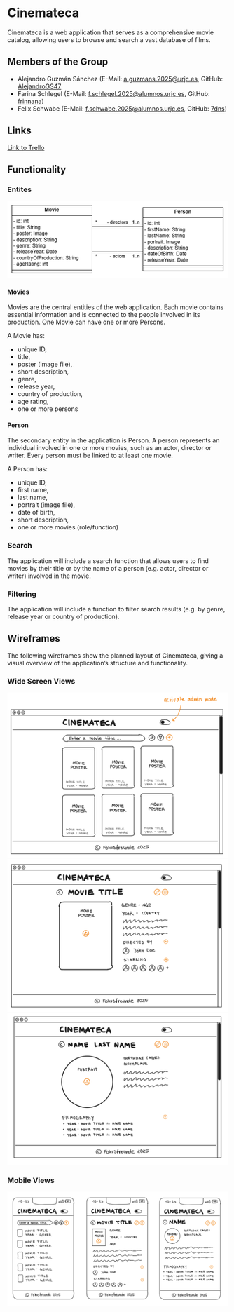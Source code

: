 # Cinemateca
Cinemateca is a web application that serves as a comprehensive movie catalog, allowing users to browse and search a vast database of films.

## Members of the Group
* Alejandro Guzmán Sánchez (E-Mail: a.guzmans.2025@urjc.es, GitHub: [AlejandroGS47](https://github.com/AlejandroGS47)
* Farina Schlegel (E-Mail: f.schlegel.2025@alumnos.urjc.es, GitHub: [frinnana](https://github.com/frinnana))
* Felix Schwabe (E-Mail: f.schwabe.2025@alumnos.urjc.es, GitHub: [7dns](https://github.com/7dns))

## Links
[Link to Trello](https://trello.com/invite/b/68d0f24f8deb98189ef954eb/ATTI17034f224bc8ee2a098984e95cb7a264E5C95465/cinemateca)

## Functionality
### Entites
![image](./uml/uml_entities.png "UML diagram")

#### Movies
Movies are the central entities of the web application. Each movie contains essential information and is connected to the people involved in its production. One Movie can have one or more Persons.

A Movie has: 
* unique ID,
* title, 
* poster (image file), 
* short description, 
* genre, 
* release year,
* country of production, 
* age rating,
* one or more persons

#### Person
The secondary entity in the application is Person. A person represents an individual involved in one or more movies, such as an actor, director or writer. Every person must be linked to at least one movie.

A Person has:
* unique ID, 
* first name,
* last name,
* portrait  (image file),
* date of birth, 
* short description, 
* one or more movies (role/function)

### Search
The application will include a search function that allows users to find movies by their title or by the name of a person (e.g. actor, director or writer) involved in the movie.

### Filtering
The application will include a function to filter search results (e.g. by genre, release year or country of production).

## Wireframes
The following wireframes show the planned layout of Cinemateca, giving a visual overview of the application’s structure and functionality.

### Wide Screen Views
![image](./wireframes/screenWide_startView.png "Start View")
![image](./wireframes/screenWide_movieView.png "Detail View of a selected Movie")
![image](./wireframes/screenWide_personView.png "Detail View of a selected Person")

### Mobile Views
![image](./wireframes/mobile_allViews.png "Start View and Detail View of a selected Movie and Person in Mobile View")
